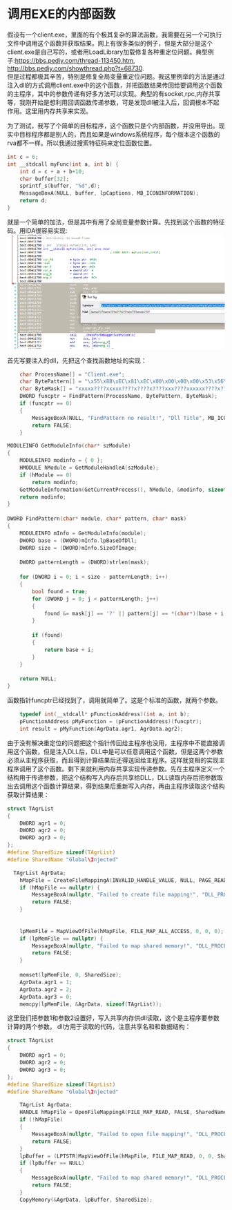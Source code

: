 # 调用EXE的内部函数   

假设有一个client.exe，里面的有个极其复杂的算法函数，我需要在另一个可执行文件中调用这个函数并获取结果。网上有很多类似的例子，但是大部分是这个client.exe是自己写的，或者用LoadLibrary加载修复各种重定位问题。典型例子:https://bbs.pediy.com/thread-113450.htm, http://bbs.pediy.com/showthread.php?t=68730.  
但是过程都极其辛苦，特别是修复全局变量重定位问题。我这里例举的方法是通过注入dll的方式调用client.exe中的这个函数，并把函数结果传回给要调用这个函数的主程序，其中的参数传递有好多方法可以实现。典型的有socket,rpc,内存共享等，我刚开始是想利用回调函数传递参数，可是发现dll被注入后，回调根本不起作用。这里用内存共享来实现。

为了测试，我写了个简单的目标程序，这个函数只是个内部函数，并没用导出。现实中目标程序都是别人的，而且如果是windows系统程序，每个版本这个函数的rva都不一样。所以我通过搜索特征码来定位函数位置。
```c
int c = 6;
int __stdcall myFunc(int a, int b) {
    int d = c + a + b+10;
    char buffer[32];
    sprintf_s(buffer, "%d",d);
    MessageBoxA(NULL, buffer, lpCaptions, MB_ICONINFORMATION);
    return d;
}
```
就是一个简单的加法，但是其中有用了全局变量参数计算。先找到这个函数的特征码。用IDA很容易实现:   
![image](https://github.com/laomms/call_exe_internal_function/blob/master/01.png)   

首先写要注入的dll，先把这个查找函数地址的实现：
```c
    char ProcessName[] = "Client.exe";
    char BytePattern[] = "\x55\x8B\xEC\x81\xEC\x00\x00\x00\x00\x53\x56\x57\x8D\xBD\x00\x00\x00\x00\xB9\x00\x00\x00\x00\xB8\x00\x00\x00\x00\xF3\xAB\xA1\x00\x00\x00\x00\x33\xC5\x89\x45\xFC\xB9\x00\x00\x00\x00\xE8\x00\x00\x00\x00\xA1\x00\x00\x00\x00\x03\x45\x08";
    char ByteMask[] = "xxxxx????xxxxx????x????x????xxx????xxxxxx????x????x????xxx";
    DWORD funcptr = FindPattern(ProcessName, BytePattern, ByteMask);
    if (funcptr == 0) 
    {
        MessageBoxA(NULL, "FindPattern no result!", "Dll Title", MB_ICONINFORMATION);
        return FALSE;
    }
```
```c
MODULEINFO GetModuleInfo(char* szModule)
{
    MODULEINFO modinfo = { 0 };
    HMODULE hModule = GetModuleHandleA(szModule);
    if (hModule == 0)
        return modinfo;
    GetModuleInformation(GetCurrentProcess(), hModule, &modinfo, sizeof(MODULEINFO));
    return modinfo;
}

DWORD FindPattern(char* module, char* pattern, char* mask)
{
    MODULEINFO mInfo = GetModuleInfo(module);
    DWORD base = (DWORD)mInfo.lpBaseOfDll;
    DWORD size = (DWORD)mInfo.SizeOfImage;

    DWORD patternLength = (DWORD)strlen(mask);

    for (DWORD i = 0; i < size - patternLength; i++)
    {
        bool found = true;
        for (DWORD j = 0; j < patternLength; j++)
        {
            found &= mask[j] == '?' || pattern[j] == *(char*)(base + i + j);
        }

        if (found)
        {
            return base + i;
        }
    }

    return NULL;
}
```
函数指针funcptr已经找到了，调用就简单了。这是个标准的函数，就两个参数。
```c
    typedef int(__stdcall* pFunctionAddress)(int a, int b);
    pFunctionAddress pMyFunction = (pFunctionAddress)(funcptr);
    int result = pMyFunction(AgrData.agr1, AgrData.agr2);
```
由于没有解决重定位的问题把这个指针传回给主程序也没用，主程序中不能直接调用这个函数，但是注入DLL后，DLL中是可以任意调用这个函数，但是这两个参数必须从主程序获取，而且得到计算结果后还得送回给主程序。这样就变相的实现主程序调用了这个函数。剩下来就利用内存共享实现传递参数。先在主程序定义一个结构用于传递参数，把这个结构写入内存后共享给DLL，DLL读取内存后把参数取出去调用这个函数计算结果，得到结果后重新写入内存，再由主程序读取这个结构获取计算结果：
```c
struct TAgrList
{
    DWORD agr1 = 0;
    DWORD agr2 = 0;
    DWORD agr3 = 0;
};
#define SharedSize sizeof(TAgrList)
#define SharedName "Global\Injected"
```
```c
  TAgrList AgrData;
    hMapFile = CreateFileMappingA(INVALID_HANDLE_VALUE, NULL, PAGE_READWRITE, 0, SharedSize, SharedName);
    if (hMapFile == nullptr) {
        MessageBoxA(nullptr, "Failed to create file mapping!", "DLL_PROCESS_ATTACH", MB_OK | MB_ICONERROR);
        return FALSE;
    }


    lpMemFile = MapViewOfFile(hMapFile, FILE_MAP_ALL_ACCESS, 0, 0, 0);
    if (lpMemFile == nullptr) {
        MessageBoxA(nullptr, "Failed to map shared memory!", "DLL_PROCESS_ATTACH", MB_OK | MB_ICONERROR);
        return FALSE;
    }

    memset(lpMemFile, 0, SharedSize);
    AgrData.agr1 = 1;
    AgrData.agr2 = 2;
    AgrData.agr3 = 0;
    memcpy(lpMemFile, &AgrData, sizeof(TAgrList));

```
这里我们把参数1和参数2设置好，写入共享内存供dll读取，这个是主程序要参数计算的两个参数。
dll方用于读取的代码，注意共享名和和数据结构：
```c
struct TAgrList
{
    DWORD agr1 = 0;
    DWORD agr2 = 0;
    DWORD agr3 = 0;
};
#define SharedSize sizeof(TAgrList)
#define SharedName "Global\Injected"
```
```c
    TAgrList AgrData; 
    HANDLE hMapFile = OpenFileMappingA(FILE_MAP_READ, FALSE, SharedName);
    if (!hMapFile)
    {
        MessageBoxA(nullptr, "Failed to open file mapping!", "DLL_PROCESS_ATTACH", MB_OK | MB_ICONERROR);
        return FALSE;
    }
    lpBuffer = (LPTSTR)MapViewOfFile(hMapFile, FILE_MAP_READ, 0, 0, SharedSize);
    if (lpBuffer == NULL)
    {
        MessageBoxA(nullptr, "Failed to map shared memory!", "DLL_PROCESS_ATTACH", MB_OK | MB_ICONERROR);
        return FALSE;
    }
    CopyMemory(&AgrData, lpBuffer, SharedSize);
```
